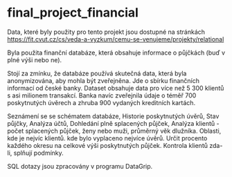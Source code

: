 # final_project_financial
Data, které byly použity pro tento projekt jsou dostupné na stránkách https://fit.cvut.cz/cs/veda-a-vyzkum/cemu-se-venujeme/projekty/relational

Byla použita finanční databáze, která obsahuje informace o půjčkách (buď v plné výši nebo ne).

Stojí za zmínku, že databáze používá skutečná data, která byla anonymizována, aby mohla být zveřejněna. Jde o sbírku finančních informací od české banky. Dataset obsahuje data pro více než 5 300 klientů s asi milionem transakcí. Banka navíc zveřejnila údaje o téměř 700 poskytnutých úvěrech a zhruba 900 vydaných kreditních kartách.

Seznámení se se schématem databáze, 
    Historie poskytnutých úvěrů, Stav půjčky, 
    Analýza účtů, 
    Dohledání plně splacených půjček, 
    Analýza klientů - počet splacených půjček,  ženy nebo muži, průměrný věk dlužníka. 
    Oblasti, kde je nejvíc klientů. kde bylo vyplaceno nejvíce úvěrů. 
    Určit procento každého okresu na celkové výši poskytnutých půjček. Kontrola klientů zda-li, splňují podmínky. 

SQL dotazy jsou zpracovány v programu DataGrip. 
